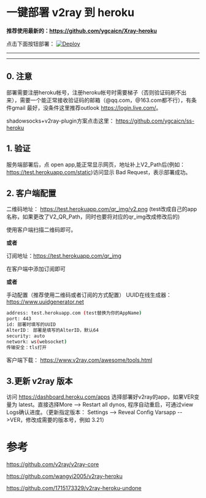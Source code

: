 # 一键部署 v2ray 到 heroku

**推荐使用最新的：<https://github.com/ygcaicn/Xray-heroku>**

点击下面按钮部署：
[![Deploy](https://www.herokucdn.com/deploy/button.png)](https://heroku.com/deploy)
- - -
- - -

## 0. 注意

部署需要注册heroku帐号，注册heroku帐号时需要梯子（否则验证码刷不出来），需要一个能正常接收验证码的邮箱（@qq.com，@163.com都不行），有条件gmail
最好，没条件这里推荐outlook <https://login.live.com/>。

shadowsocks+v2ray-plugin方案点击这里： <https://github.com/ygcaicn/ss-heroku>

## 1. 验证

服务端部署后，点 open app,能正常显示网页，地址补上V2_Path后(例如：<https://test.herokuapp.com/static>)访问显示 Bad Request，表示部署成功。

## 2. 客户端配置

二维码地址： https://test.herokuapp.com/qr_img/v2.png
(test改成自己的app名称，如果更改了V2_QR_Path，同时也要将对应的qr_img改成修改后的)

使用客户端扫描二维码即可。

**或者**

订阅地址：https://test.herokuapp.com/qr_img

在客户端中添加订阅即可

**或者**

手动配置（推荐使用二维码或者订阅的方式配置）
UUID在线生成器：https://www.uuidgenerator.net

```sh
address: test.herokuapp.com (test替换为你的AppName)
port: 443
id: 部署时填写的UUID
AlterID： 部署是填写的AlterID，默认64
security: auto
network: ws(websocket)
传输安全：tls打开
```

客户端下载： https://www.v2ray.com/awesome/tools.html

## 3.更新 v2ray 版本

访问 https://dashboard.heroku.com/apps 选择部署好v2ray的app，如果VER变量为 latest。直接选择More --> Restart all dynos, 程序自动重启，可通过view Logs确认进度。（更新指定版本： Settings --> Reveal Config Varsapp -->VER，修改成需要的版本号，例如 3.21）

# 参考 
https://github.com/v2ray/v2ray-core

https://github.com/wangyi2005/v2ray-heroku

https://github.com/1715173329/v2ray-heroku-undone
